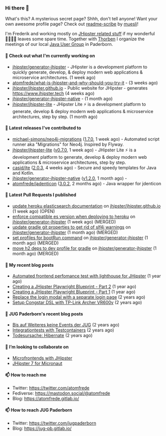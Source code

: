 ### Hi there 👋

What's this? A mysterious secret page? Shhh, don't tell anyone!
Want your own awesome profile page? Check out [readme-scribe](https://github.com/muesli/readme-scribe) by [muesli](https://github.com/muesli)!

I'm Frederik and working mostly on [JHipster related stuff](https://github.com/jhipster/) if my wonderful 👨‍👩‍👧‍👦 leaves some spare time.
Together with [Thorben](https://github.com/thjanssen) I organize the meetings of our local [Java User Group](https://github.com/jugpaderborn) in Paderborn.

#### 👷 Check out what I'm currently working on

- [jhipster/generator-jhipster](https://github.com/jhipster/generator-jhipster) - JHipster is a development platform to quickly generate, develop, &amp; deploy modern web applications &amp; microservice architectures. (1 week ago)
- [atomfrede/what-is-jhipster-and-why-should-you-try-it](https://github.com/atomfrede/what-is-jhipster-and-why-should-you-try-it) -  (3 weeks ago)
- [jhipster/jhipster.github.io](https://github.com/jhipster/jhipster.github.io) - Public website for JHipster - generates https://www.jhipster.tech (4 weeks ago)
- [jhipster/generator-jhipster-native](https://github.com/jhipster/generator-jhipster-native) -  (1 month ago)
- [jhipster/jhipster-lite](https://github.com/jhipster/jhipster-lite) - JHipster Lite ⚡ is a development platform to generate, develop &amp; deploy modern web applications &amp; microservice architectures, step by step. (1 month ago)

#### 🔭 Latest releases I've contributed to

- [michael-simons/neo4j-migrations](https://github.com/michael-simons/neo4j-migrations) ([1.7.0](https://github.com/michael-simons/neo4j-migrations/releases/tag/1.7.0), 1 week ago) - Automated script runner aka &#34;Migrations&#34; for Neo4j. Inspired by Flyway.
- [jhipster/jhipster-lite](https://github.com/jhipster/jhipster-lite) ([v0.7.0](https://github.com/jhipster/jhipster-lite/releases/tag/v0.7.0), 1 week ago) - JHipster Lite ⚡ is a development platform to generate, develop &amp; deploy modern web applications &amp; microservice architectures, step by step.
- [casid/jte](https://github.com/casid/jte) ([2.0.3](https://github.com/casid/jte/releases/tag/2.0.3), 4 weeks ago) - Secure and speedy templates for Java and Kotlin.
- [jhipster/generator-jhipster-native](https://github.com/jhipster/generator-jhipster-native) ([v1.2.0](https://github.com/jhipster/generator-jhipster-native/releases/tag/v1.2.0), 1 month ago) - 
- [atomfrede/jadenticon](https://github.com/atomfrede/jadenticon) ([3.0.2](https://github.com/atomfrede/jadenticon/releases/tag/3.0.2), 2 months ago) - Java wrapper for jdenticon

#### 🔨 Latest Pull Requests I published

- [update heroku elasticsearch documentation](https://github.com/jhipster/jhipster.github.io/pull/1214) on [jhipster/jhipster.github.io](https://github.com/jhipster/jhipster.github.io) (1 week ago) (OPEN)
- [enforce compatible es version when deploying to heroku](https://github.com/jhipster/generator-jhipster/pull/18774) on [jhipster/generator-jhipster](https://github.com/jhipster/generator-jhipster) (1 week ago) (MERGED)
- [update gradle git properties to get rid of slf4j warnings](https://github.com/jhipster/generator-jhipster/pull/18535) on [jhipster/generator-jhipster](https://github.com/jhipster/generator-jhipster) (1 month ago) (MERGED)
- [set profiles for bootRun command](https://github.com/jhipster/generator-jhipster/pull/18532) on [jhipster/generator-jhipster](https://github.com/jhipster/generator-jhipster) (1 month ago) (MERGED)
- [move h2 deps to dev profile for gradle](https://github.com/jhipster/generator-jhipster/pull/18452) on [jhipster/generator-jhipster](https://github.com/jhipster/generator-jhipster) (1 month ago) (MERGED)

#### 📜 My recent blog posts

- [Automated frontend perfomance test with lighthouse for JHipster](https://atomfrede.gitlab.io/2021/04/automated-frontend-perfomance-test-with-lighthouse-for-jhipster/) (1 year ago)
- [Creating a JHipster Playwright Blueprint - Part 2](https://atomfrede.gitlab.io/2021/03/creating-a-jhipster-playwright-blueprint-part-2/) (1 year ago)
- [Creating a JHipster Playwright Blueprint - Part 1](https://atomfrede.gitlab.io/2021/03/creating-a-jhipster-playwright-blueprint-part-1/) (1 year ago)
- [Replace the login modal with a separate login page](https://atomfrede.gitlab.io/2019/11/replace-the-login-modal-with-a-separate-login-page/) (2 years ago)
- [Setup Congstar DSL with TP-Link Archer VR600v](https://atomfrede.gitlab.io/2019/08/setup-congstar-dsl-with-tp-link-archer-vr600v/) (2 years ago)

#### 📜 JUG Paderborn's recent blog posts

- [Bis auf Weiteres keine Events der JUG](https://jug-pb.gitlab.io/blog/2020/covid-19.html) (2 years ago)
- [Integrationtests with Testcontainers](https://jug-pb.gitlab.io/blog/2020/integrationtests-with-testcontainers.html) (2 years ago)
- [Todesursache: Hibernate](https://jug-pb.gitlab.io/blog/2020/todesursache-hibernate.html) (2 years ago)

#### 👯 I’m looking to collaborate on

- [Microfrontends with JHipster](https://github.com/jhipster/generator-jhipster/issues/10189)
- [JHipster 7 for Micronaut](https://github.com/jhipster/generator-jhipster-micronaut/issues/250)

#### 📫 How to reach me

- Twitter: https://twitter.com/atomfrede
- Fediverse: https://mastodon.social/@atomfrede
- Blog: https://atomfrede.gitlab.io/

#### 📫 How to reach JUG Paderborn

- Twitter: https://twitter.com/jugpaderborn
- Blog: https://jug-pb.gitlab.io/
